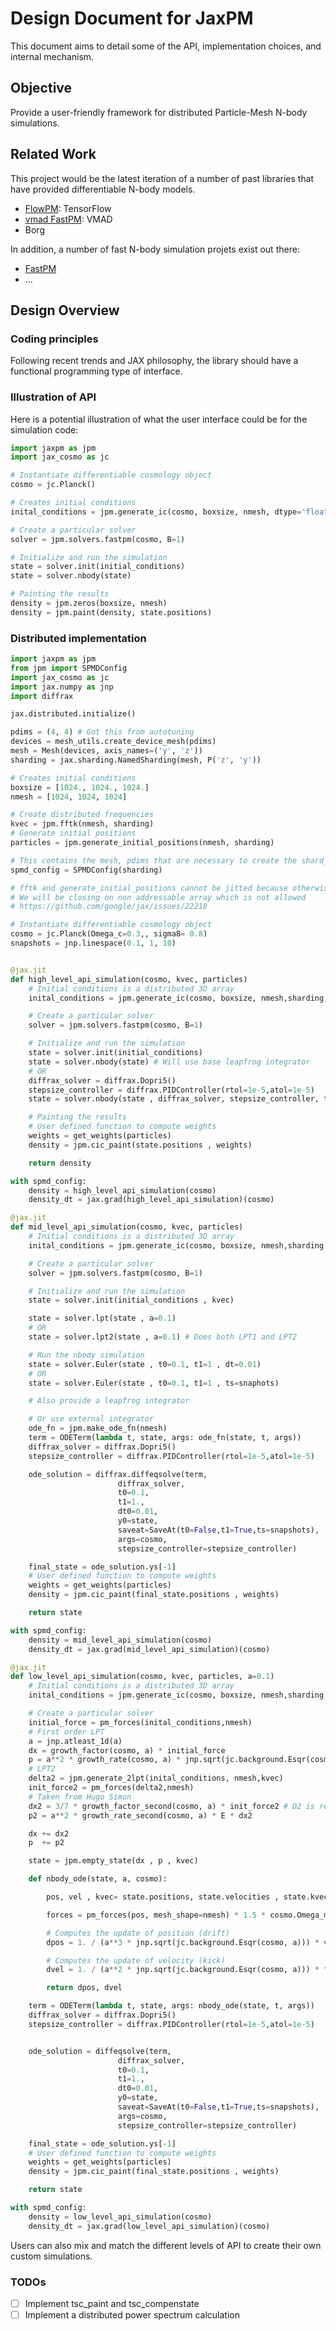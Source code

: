 # Design Document for JaxPM

This document aims to detail some of the API, implementation choices, and internal mechanism.

## Objective

Provide a user-friendly framework for distributed Particle-Mesh N-body simulations.

## Related Work

This project would be the latest iteration of a number of past libraries that have provided differentiable N-body models.

- [FlowPM](https://github.com/DifferentiableUniverseInitiative/flowpm): TensorFlow
- [vmad FastPM](https://github.com/rainwoodman/vmad/blob/master/vmad/lib/fastpm.py): VMAD
- Borg


In addition, a number of fast N-body simulation projets exist out there:
- [FastPM](https://github.com/fastpm/fastpm)
- ...

## Design Overview

### Coding principles

Following recent trends and JAX philosophy, the library should have a functional programming type of interface.


### Illustration of API

Here is a potential illustration of what the user interface could be for the simulation code:
```python
import jaxpm as jpm
import jax_cosmo as jc

# Instantiate differentiable cosmology object
cosmo = jc.Planck()

# Creates initial conditions
inital_conditions = jpm.generate_ic(cosmo, boxsize, nmesh, dtype='float32')

# Create a particular solver
solver = jpm.solvers.fastpm(cosmo, B=1)

# Initialize and run the simulation
state = solver.init(initial_conditions)
state = solver.nbody(state)

# Painting the results
density = jpm.zeros(boxsize, nmesh)
density = jpm.paint(density, state.positions)
```



### Distributed implementation


```python
import jaxpm as jpm
from jpm import SPMDConfig
import jax_cosmo as jc
import jax.numpy as jnp
import diffrax

jax.distributed.initialize()

pdims = (4, 4) # Got this from autotuning
devices = mesh_utils.create_device_mesh(pdims)
mesh = Mesh(devices, axis_names=('y', 'z'))
sharding = jax.sharding.NamedSharding(mesh, P('z', 'y'))

# Creates initial conditions
boxsize = [1024., 1024., 1024.]
nmesh = [1024, 1024, 1024]

# Create distributed frequencies
kvec = jpm.fftk(nmesh, sharding)
# Generate initial positions
particles = jpm.generate_initial_positions(nmesh, sharding)

# This contains the mesh, pdims that are necessary to create the shard_mapped functions
spmd_config = SPMDConfig(sharding)

# fftk and generate_initial_positions cannot be jitted because otherwise
# We will be closing on non addressable array which is not allowed
# https://github.com/google/jax/issues/22218

# Instantiate differentiable cosmology object
cosmo = jc.Planck(Omega_c=0.3,, sigma8= 0.8)
snapshots = jnp.linespace(0.1, 1, 10)


@jax.jit
def high_level_api_simulation(cosmo, kvec, particles)
    # Initial conditions is a distributed 3D array
    inital_conditions = jpm.generate_ic(cosmo, boxsize, nmesh,sharding, kvec , dtype='float32')

    # Create a particular solver
    solver = jpm.solvers.fastpm(cosmo, B=1)

    # Initialize and run the simulation
    state = solver.init(initial_conditions)
    state = solver.nbody(state) # Will use base leapfrog integrator
    # OR
    diffrax_solver = diffrax.Dopri5()
    stepsize_controller = diffrax.PIDController(rtol=1e-5,atol=1e-5)
    state = solver.nbody(state , diffrax_solver, stepsize_controller, t0=0.1, t1=1 , dt=0.01 , s=snapshots)

    # Painting the results
    # User defined function to compute weights
    weights = get_weights(particles)
    density = jpm.cic_paint(state.positions , weights)

    return density

with spmd_config:
    density = high_level_api_simulation(cosmo)
    density_dt = jax.grad(high_level_api_simulation)(cosmo)

@jax.jit
def mid_level_api_simulation(cosmo, kvec, particles)
    # Initial conditions is a distributed 3D array
    inital_conditions = jpm.generate_ic(cosmo, boxsize, nmesh,sharding, kvec , dtype='float32')

    # Create a particular solver
    solver = jpm.solvers.fastpm(cosmo, B=1)

    # Initialize and run the simulation
    state = solver.init(initial_conditions , kvec)

    state = solver.lpt(state , a=0.1)
    # OR
    state = solver.lpt2(state , a=0.1) # Does both LPT1 and LPT2

    # Run the nbody simulation
    state = solver.Euler(state , t0=0.1, t1=1 , dt=0.01)
    # OR
    state = solver.Euler(state , t0=0.1, t1=1 , ts=snaphots)

    # Also provide a leapfrog integrator

    # Or use external integrator
    ode_fn = jpm.make_ode_fn(nmesh)
    term = ODETerm(lambda t, state, args: ode_fn(state, t, args))
    diffrax_solver = diffrax.Dopri5()
    stepsize_controller = diffrax.PIDController(rtol=1e-5,atol=1e-5)

    ode_solution = diffrax.diffeqsolve(term,
                        diffrax_solver,
                        t0=0.1,
                        t1=1.,
                        dt0=0.01,
                        y0=state,
                        saveat=SaveAt(t0=False,t1=True,ts=snapshots),
                        args=cosmo,
                        stepsize_controller=stepsize_controller)

    final_state = ode_solution.ys[-1]
    # User defined function to compute weights
    weights = get_weights(particles)
    density = jpm.cic_paint(final_state.positions , weights)

    return state

with spmd_config:
    density = mid_level_api_simulation(cosmo)
    density_dt = jax.grad(mid_level_api_simulation)(cosmo)

@jax.jit
def low_level_api_simulation(cosmo, kvec, particles, a=0.1)
    # Initial conditions is a distributed 3D array
    inital_conditions = jpm.generate_ic(cosmo, boxsize, nmesh,sharding, kvec , dtype='float32')

    # Create a particular solver
    initial_force = pm_forces(inital_conditions,nmesh)
    # First order LPT
    a = jnp.atleast_1d(a)
    dx = growth_factor(cosmo, a) * initial_force
    p = a**2 * growth_rate(cosmo, a) * jnp.sqrt(jc.background.Esqr(cosmo, a)) * dx
    # LPT2
    delta2 = jpm.generate_2lpt(inital_conditions, nmesh,kvec)
    init_force2 = pm_forces(delta2,nmesh)
    # Taken from Hugo Simon
    dx2 = 3/7 * growth_factor_second(cosmo, a) * init_force2 # D2 is renormalized: - D2 = 3/7 * growth_factor_second
    p2 = a**2 * growth_rate_second(cosmo, a) * E * dx2

    dx += dx2
    p  += p2

    state = jpm.empty_state(dx , p , kvec)

    def nbody_ode(state, a, cosmo):

        pos, vel , kvec= state.positions, state.velocities , state.kvec

        forces = pm_forces(pos, mesh_shape=nmesh) * 1.5 * cosmo.Omega_m

        # Computes the update of position (drift)
        dpos = 1. / (a**3 * jnp.sqrt(jc.background.Esqr(cosmo, a))) * vel

        # Computes the update of velocity (kick)
        dvel = 1. / (a**2 * jnp.sqrt(jc.background.Esqr(cosmo, a))) * forces

        return dpos, dvel

    term = ODETerm(lambda t, state, args: nbody_ode(state, t, args))
    diffrax_solver = diffrax.Dopri5()
    stepsize_controller = diffrax.PIDController(rtol=1e-5,atol=1e-5)


    ode_solution = diffeqsolve(term,
                        diffrax_solver,
                        t0=0.1,
                        t1=1.,
                        dt0=0.01,
                        y0=state,
                        saveat=SaveAt(t0=False,t1=True,ts=snapshots),
                        args=cosmo,
                        stepsize_controller=stepsize_controller)

    final_state = ode_solution.ys[-1]
    # User defined function to compute weights
    weights = get_weights(particles)
    density = jpm.cic_paint(final_state.positions , weights)

    return state

with spmd_config:
    density = low_level_api_simulation(cosmo)
    density_dt = jax.grad(low_level_api_simulation)(cosmo)

```

Users can also mix and match the different levels of API to create their own custom simulations.

### TODOs

- [ ] Implement tsc_paint and tsc_compenstate
- [ ] Implement a distributed power spectrum calculation

